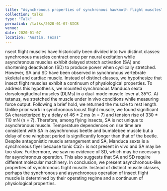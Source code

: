 ```yaml
---
title: "Asynchronous properties of synchronous hawkmoth flight muscles"
collection: talks
type: "Talk"
permalink: /talks/2020-01-07-SICB
venue: 
date: 2020-01-07
location: "Austin, Texas"
---
```


nsect flight muscles have historically been divided into two distinct classes: synchronous muscles contract once per neural excitation while asynchronous muscles exhibit delayed stretch activation (SA) and shortening deactivation (SD) to produce power when cyclically stretched. However, SA and SD have been observed in synchronous vertebrate skeletal and cardiac muscle. Instead of distinct classes, we hypothesize that insect flight muscles exhibit a continuum of physiological properties. To address this hypothesis, we mounted synchronous Manduca sexta dorsolongitudinal muscles (DLMs) in a dual-mode muscle lever at 35°C. At tetanus, we stretched the muscle under in vivo conditions while measuring force output. Following a brief hold, we returned the muscle to rest length. Unlike prior work in synchronous locust flight muscle, we found significant SA characterized by a delay of 46 ± 2 ms (n = 7) and tension rise of 330 ± 110 mN (n = 7). Therefore, among flying insects, SA is not unique to asynchronous muscle. Temperature dependences on rise time are consistent with SA in asynchronous beetle and bumblebee muscle but a delay of one wingbeat period is significantly longer than that of the beetle. Despite antagonistic muscle arrangement and SA, Manduca sexta is a synchronous flyer because tonic Ca2+ is not present in vivo and SA may be too slow. Furthermore, we saw no evidence of SD, which may be necessary for asynchronous operation. This also suggests that SA and SD require different molecular machinery. In conclusion, we present asynchronous-like properties of synchronous flight muscle. Instead of distinct muscle classes, perhaps the synchronous and asynchronous operation of insect flight muscle is determined by their operating regime and a continuum of physiological properties.